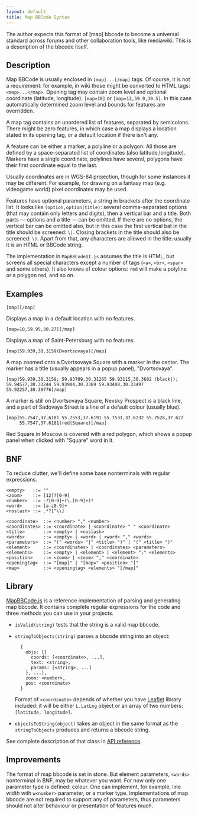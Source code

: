 ```yaml
---
layout: default
title: Map BBCode Syntax
---
```


The author expects this format of [map] bbcode to become a universal standard
across forums and other collaboration tools, like mediawiki. This is a description
of the bbcode itself.

## Description

Map BBCode is usually enclosed in `[map]...[/map]` tags. Of course, it is not a requirement:
for example, in wiki those might be converted to HTML tags: `<map>...</map>`. Opening tag
may contain zoom level and optional coordinate (latitude, longitude): `[map=10]` or `[map=12,59.9,30.5]`.
In this case automatically determined zoom level and bounds for features are overridden.

A map tag contains an unordered list of features, separated by semicolons. There might be
zero features, in which case a map displays a location stated in its opening tag, or
a default location if there isn't any.

A feature can be either a marker, a polyline or a polygon. All those are defined by
a space-separated list of coordinates (also latitude,longitude). Markers have a single
coordinate, polylines have several, polygons have their first coordinate equal to the last.

Usually coordinates are in WGS-84 projection, though for some instances it may be different.
For example, for drawing on a fantasy map (e.g. videogame world) pixel coordinates may be used.

Features have optional parameters, a string in brackets after the coordinate list.
It looks like `(option,option|title)`: several comma-separated options (that may contain
only letters and digits), then a vertical bar and a title. Both parts — options and a title —
can be omitted. If there are no options, the vertical bar can be omitted also, but in this
case the first vertical bat in the title should be screened: `\|`. Closing brackets
in the title should also be screened: `\)`. Apart from that, any characters are allowed
in the title: usually it is an HTML or BBCode string.

The implementation in `MapBBCodeUI.js` assumes the title is HTML, but screens all special
characters except a number of tags (`<a>`, `<br>`, `<span>` and some others). It also
knows of colour options: `red` will make a polyline or a polygon red, and so on.

## Examples

    [map][/map]

Displays a map in a default location with no features.

    [map=10,59.95,30.27][/map]

Displays a map of Saint-Petersburg with no features.

    [map]59.939,30.3159(Dvortsovaya)[/map]

A map zoomed onto a Dvortsovaya Square with a marker in the center.
The marker has a title (usually appears in a popup panel), "Dvortsovaya".

    [map]59.939,30.3159; 59.93709,30.31265 59.93115,30.3602 (black|);
    59.94577,30.33244 59.93904,30.3369 59.93408,30.33497 59.92257,30.30776[/map]

A marker is still on Dvortsovaya Square, Nevsky Prospect is a black line,
and a part of Sadovaya Street is a line of a default colour (usually blue).

    [map]55.7547,37.6181 55.7553,37.6191 55.7531,37.6232 55.7528,37.622
         55.7547,37.6181(red|Square)[/map]

Red Square in Moscow is covered with a red polygon, which shows a popup panel
when clicked with "Square" word in it.

## BNF

To reduce clutter, we'll define some base nonterminals with regular expressions.

    <empty>   ::= ""
    <zoom>    ::= [12]?[0-9]
    <number>  ::= -?[0-9]+(\.[0-9]+)?
    <word>    ::= [a-z0-9]+
    <noslash> ::= .*?[^\\]
    
    <coordinate>  ::= <number> "," <number>
    <coordinates> ::= <coordinate> | <coordinate> " " <coordinate>
    <title>       ::= <empty> | <noslash>
    <words>       ::= <empty> | <word> | <word> "," <words>
    <parameters>  ::= "(" <words> "|" <title> ")" | "(" <title> ")"
    <element>     ::= <coordinates> | <coordinates> <parameters>
    <elements>    ::= <empty> | <element> | <element> ";" <elements>
    <position>    ::= <zoom> | <zoom> "," <coordinate>
    <openingtag>  ::= "[map]" | "[map=" <position> "]"
    <map>         ::= <openingtag> <elements> "[/map]"

## Library

[MapBBCode.js](https://github.com/MapBBCode/mapbbcode/blob/master/src/MapBBCode.js)
is a reference implementation of parsing and generating map bbcode. It contains
complete regular expressions for the code and three methods you can use in your
projects.

* `isValid(string)` tests that the string is a valid map bbcode.
* `stringToObjects(string)` parses a bbcode string into an object:

        {
          objs: [{
            coords: [<coordinate>, ...],
            text: <string>,
            params: [<string>, ...]
          }, ...],
          zoom: <number>,
          pos: <coordinate>
        }

    Format of `<coordinate>` depends of whether you have [Leaflet](http://leafletjs.com)
    library included: it will be either `L.LatLng` object or an array of two numbers:
    `[latitude, longitude]`.
* `objectsToString(object)` takes an object in the same format as the `stringToObjects`
  produces and returns a bbcode string.

See complete description of that class in [API reference](api.html).

## Improvements

The format of map bbcode is set in stone. But element parameters, `<words>` nonterminal in BNF,
may be whatever you want. For now only one parameter type is defined: colour.
One can implement, for example, line width with `w<number>` parameter, or a marker type.
Implementations of map bbcode are not required to support any of parameters, thus parameters
should not alter behaviour or presentation of features much.
